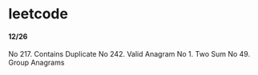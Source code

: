 # leetcode
#### 12/26
No 217. Contains Duplicate
No 242. Valid Anagram
No 1. Two Sum
No 49. Group Anagrams

